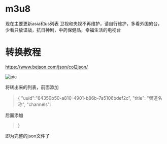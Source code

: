 # m3u8
现在主要更新asia和us列表
卫视和央视不再维护，请自行维护，多看外国的台，少看只放谍战，抗日神剧，中药保健品，幸福生活的电视台

# 转换教程

https://www.bejson.com/json/col2json/

![pic](https://github.com/m3u8playlist/m3u8/raw/master/json.png)

将转出来的列表，前面添加

>{
>	"uuid":"64350b50-a810-4901-b86b-7a5106bdef2c",
>	"title": "频道名称",
>	"channels": 
  
  
  后面添加
  
>  }
  
  即为完整的json文件了
